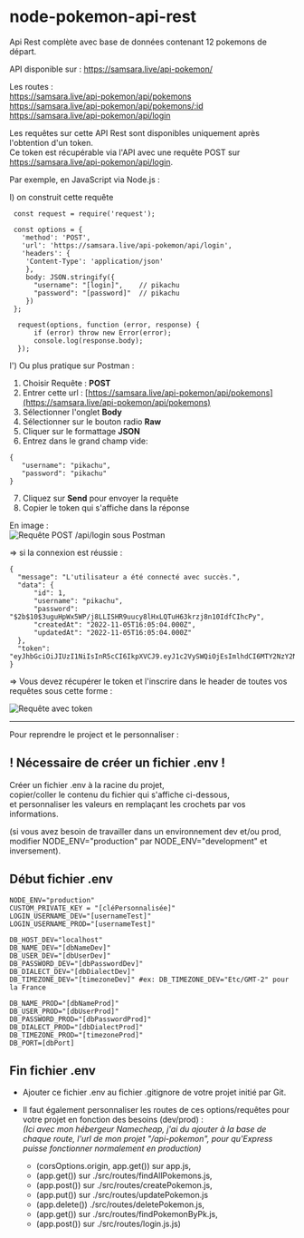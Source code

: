 # node-pokemon-api-rest
Api Rest complète avec base de données contenant 12 pokemons de départ.

API disponible sur : https://samsara.live/api-pokemon/

Les routes :  
https://samsara.live/api-pokemon/api/pokemons  
https://samsara.live/api-pokemon/api/pokemons/:id  
https://samsara.live/api-pokemon/api/login  


Les requêtes sur cette API Rest sont disponibles uniquement après l'obtention d'un token.  
Ce token est récupérable via l'API avec une requête POST sur https://samsara.live/api-pokemon/api/login.  

Par exemple, en JavaScript via Node.js :
  
I) on construit cette requête

```
 const request = require('request');

 const options = {  
   'method': 'POST',
   'url': 'https://samsara.live/api-pokemon/api/login',
   'headers': {
    'Content-Type': 'application/json'
    },
    body: JSON.stringify({
      "username": "[login]",    // pikachu
      "password": "[password]"  // pikachu
    })
 };

  request(options, function (error, response) {  
      if (error) throw new Error(error);  
      console.log(response.body);  
  });  
```

I') Ou plus pratique sur Postman :

1) Choisir Requête : **POST**
2) Entrer cette url : [https://samsara.live/api-pokemon/api/pokemons](https://samsara.live/api-pokemon/api/pokemons)  
3) Sélectionner l'onglet **Body**
4) Sélectionner sur le bouton radio **Raw**
5) Cliquer sur le formattage **JSON**
6) Entrez dans le grand champ vide:  

```
{
   "username": "pikachu",
   "password": "pikachu"
}
```
7) Cliquez sur **Send** pour envoyer la requête
8) Copier le token qui s'affiche dans la réponse

En image :  
![Requête POST /api/login sous Postman](https://samsara.live/images/requete_post-login.jpg)

 => si la connexion est réussie :
```
{
  "message": "L'utilisateur a été connecté avec succès.",
  "data": {
      "id": 1,
      "username": "pikachu",
      "password": "$2b$10$3uguHpWx5WP/j8LLISHR9uucy8lHxLQTuH63krzj8n10IdfCIhcPy",
      "createdAt": "2022-11-05T16:05:04.000Z",
      "updatedAt": "2022-11-05T16:05:04.000Z"
  },
  "token": "eyJhbGciOiJIUzI1NiIsInR5cCI6IkpXVCJ9.eyJ1c2VySWQiOjEsImlhdCI6MTY2NzY2NDQxMywiZXhwIjoxNjY3NzUwODEzfQ.CdKpCYDX1clyrYCNeXtIi4WNjlICg4jU1i9ElDVXQx4"
}
```

=> Vous devez récupérer le token et l'inscrire dans le header de toutes vos requêtes sous cette forme :  

![Requête avec token](https://samsara.live/images/requete_header-token.jpg)

  
***************************************************

Pour reprendre le project et le personnaliser :  
## ! Nécessaire de créer un fichier .env !  

Créer un fichier .env à la racine du projet,  
copier/coller le contenu du fichier qui s'affiche ci-dessous,  
et personnaliser les valeurs en remplaçant les crochets par vos informations.  

(si vous avez besoin de travailler dans un environnement dev et/ou prod,    
modifier NODE_ENV="production" par NODE_ENV="development" et inversement).    

## Début fichier .env  
```
NODE_ENV="production"
CUSTOM_PRIVATE_KEY = "[cléPersonnalisée]"
LOGIN_USERNAME_DEV="[usernameTest]"
LOGIN_USERNAME_PROD="[usernameTest]"

DB_HOST_DEV="localhost" 
DB_NAME_DEV="[dbNameDev]"
DB_USER_DEV="[dbUserDev]"
DB_PASSWORD_DEV="[dbPasswordDev]"
DB_DIALECT_DEV="[dbDialectDev]"
DB_TIMEZONE_DEV="[timezoneDev]" #ex: DB_TIMEZONE_DEV="Etc/GMT-2" pour la France

DB_NAME_PROD="[dbNameProd]"
DB_USER_PROD="[dbUserProd]"
DB_PASSWORD_PROD="[dbPasswordProd]"
DB_DIALECT_PROD="[dbDialectProd]"
DB_TIMEZONE_PROD="[timezoneProd]"
DB_PORT=[dbPort]
```
## Fin fichier .env

- Ajouter ce fichier .env au fichier .gitignore de votre projet initié par Git.

- Il faut également personnaliser les routes de ces options/requêtes pour votre projet en fonction des besoins (dev/prod) :  
    *(Ici avec mon hébergeur Namecheap, j'ai du ajouter à la base de chaque route, l'url de mon projet "/api-pokemon", pour qu'Express puisse fonctionner normalement en production)*

  - (corsOptions.origin, app.get()) sur app.js, 
  - (app.get()) sur ./src/routes/findAllPokemons.js,
  - (app.post()) sur ./src/routes/createPokemon.js,  
  - (app.put()) sur ./src/routes/updatePokemon.js
  - (app.delete()) ./src/routes/deletePokemon.js,
  - (app.get()) sur ./src/routes/findPokemonByPk.js,
  - (app.post()) sur ./src/routes/login.js.js)


